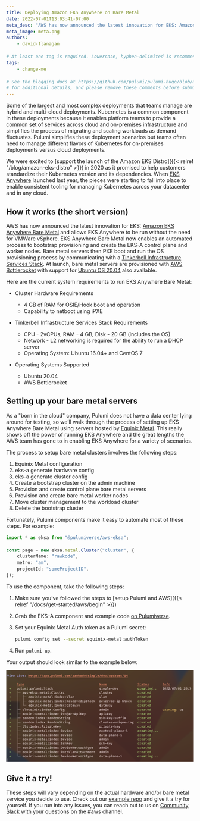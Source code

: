 ```yaml
---
title: Deploying Amazon EKS Anywhere on Bare Metal
date: 2022-07-01T13:03:41-07:00
meta_desc: "AWS has now announced the latest innovation for EKS: Amazon EKS Anywhere Bare Metal."
meta_image: meta.png
authors:
    - david-flanagan

# At least one tag is required. Lowercase, hyphen-delimited is recommended.
tags:
    - change-me

# See the blogging docs at https://github.com/pulumi/pulumi-hugo/blob/master/BLOGGING.md.
# for additional details, and please remove these comments before submitting for review.
---
```


Some of the largest and most complex deployments that teams manage are hybrid and multi-cloud deployments. Kubernetes is a common component in these deployments because it enables platform teams to provide a common set of services across cloud and on-premises infrastructure and simplifies the process of migrating and scaling workloads as demand fluctuates. Pulumi simplifies these deployment scenarios but teams often need to manage different flavors of Kubernetes for on-premises deployments versus cloud deployments.

We were excited to [support the launch of the Amazon EKS Distro]({{< relref "/blog/amazon-eks-distro" >}}) in 2020 as it promised to help customers standardize their Kubernetes version and its dependencies. When [EKS Anywhere](https://aws.amazon.com/blogs/aws/amazon-eks-anywhere-now-generally-available-to-create-and-manage-kubernetes-clusters-on-premises/) launched last year, the pieces were starting to fall into place to enable consistent tooling for managing Kubernetes across your datacenter and in any cloud.

## How it works (the short version)

AWS has now announced the latest innovation for EKS: [Amazon EKS Anywhere Bare Metal](https://aws.amazon.com/eks/eks-anywhere/) and allows EKS Anywhere to be run without the need for VMWare vSphere. EKS Anywhere Bare Metal now enables an automated process to bootstrap provisioning and create the EKS-A control plane and worker nodes. Bare metal servers then PXE boot and run the OS provisioning process by communicating with a [Tinkerbell Infrastructure Services Stack](https://tinkerbell.org). At launch, bare metal servers are provisioned with [AWS Bottlerocket](https://aws.amazon.com/bottlerocket/) with support for [Ubuntu OS 20.04](https://releases.ubuntu.com/20.04) also available.

Here are the current system requirements to run EKS Anywhere Bare Metal:

* Cluster Hardware Requirements
    * 4 GB of RAM for OSIE/Hook boot and operation
    * Capability to netboot using iPXE

* Tinkerbell Infrastructure Services Stack Requirements
    * CPU - 2vCPUs, RAM - 4 GB, Disk - 20 GB (includes the OS)
    * Network - L2 networking is required for the ability to run a DHCP server
    * Operating System: Ubuntu 16.04+ and CentOS 7

* Operating Systems Supported
    * Ubuntu 20.04
    * AWS Bottlerocket

## Setting up your bare metal servers

As a "born in the cloud" company, Pulumi does not have a data center lying around for testing, so we’ll walk through the process of setting up EKS Anywhere Bare Metal using servers hosted by [Equinix Metal](https://www.equinix.com/metal). This really shows off the power of running EKS Anywhere and the great lengths the AWS team has gone to in enabling EKS Anywhere for a variety of scenarios.

The process to setup bare metal clusters involves the following steps:

1. Equinix Metal configuration
1. eks-a generate hardware config
1. eks-a generate cluster config
1. Create a bootstrap cluster on the admin machine
1. Provision and create control plane bare metal servers
1. Provision and create bare metal worker nodes
1. Move cluster management to the workload cluster
1. Delete the bootstrap cluster

Fortunately, Pulumi components make it easy to automate most of these steps. For example:

```typescript
import * as eksa from "@pulumiverse/aws-eksa";

const page = new eksa.metal.Cluster("cluster", {
    clusterName: "rawkode",
    metro: "am",
    projectId: "someProjectID",
});
```

To use the component, take the following steps:

1. Make sure you’ve followed the steps to [setup Pulumi and AWS]({{< relref "/docs/get-started/aws/begin" >}})

1. Grab the EKS-A component and example code [on Pulumiverse](https://github.com/pulumiverse/pulumi-aws-eksa).

1. Set your Equinix Metal Auth token as a Pulumi secret:

    ```bash
    pulumi config set --secret equinix-metal:authToken
    ```

1. Run `pulumi up`.

Your output should look similar to the example below:

![Screenshot of Pulumi update output showing the cluster and other resources being created](./pulumi-up-output.png)

## Give it a try!

These steps will vary depending on the actual hardware and/or bare metal service you decide to use. Check out our [example repo](https://github.com/pulumiverse/pulumi-aws-eksa) and give it a try for yourself. If you run into any issues, you can reach out to us on [Community Slack](https://slack.pulumi.com) with your questions on the #aws channel.
